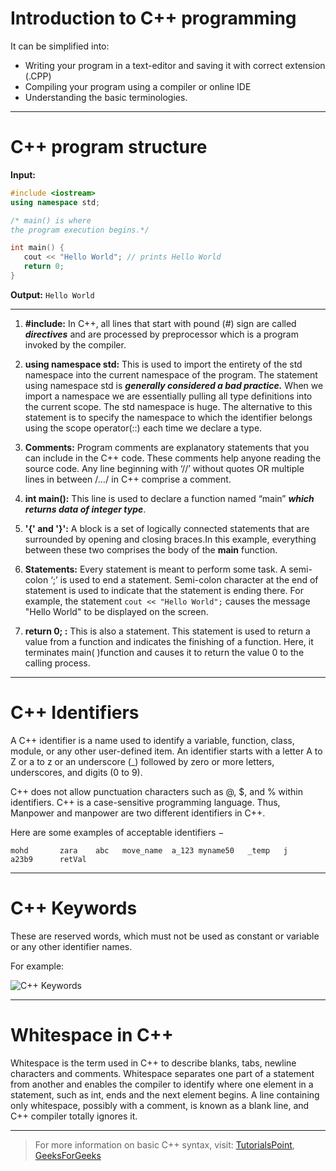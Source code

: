 # Introduction to C++ programming

It can be simplified into:
* Writing your program in a text-editor and saving it with correct extension (.CPP)
* Compiling your program using a compiler or online IDE
* Understanding the basic terminologies.

---

# C++ program structure

**Input:**

```cpp
#include <iostream>
using namespace std;

/* main() is where 
the program execution begins.*/

int main() {
   cout << "Hello World"; // prints Hello World
   return 0;
}
```

**Output:**
`Hello World`

---

1. **#include:** In C++,  all lines that start with pound (#) sign are called _**directives**_ and are processed by preprocessor which is a program invoked by the compiler.

2. **using namespace std:** This is used to import the entirety of the std namespace into the current namespace of the program. The statement using namespace std is _**generally considered a bad practice.**_ When we import a namespace we are essentially pulling all type definitions into the current scope. The std namespace is huge. The alternative to this statement is to specify the namespace to which the identifier belongs using the scope operator(::) each time we declare a type.

3. **Comments:** Program comments are explanatory statements that you can include in the C++ code. These comments help anyone reading the source code. Any line beginning with ‘//’ without quotes OR multiple lines in between /*…*/ in C++ comprise a comment.

4. **int main():** This line is used to declare a function named “main” _**which returns data of integer type**_.

5. **'{' and '}':** A block is a set of logically connected statements that are surrounded by opening and closing braces.In this example, everything between these two comprises the body of the **main** function.

6. **Statements:** Every statement is meant to perform some task. A semi-colon ‘;’ is used to end a statement. Semi-colon character at the end of statement is used to indicate that the statement is ending there. For example, the statement `cout << "Hello World";` causes the message "Hello World" to be displayed on the screen. 

7. **return 0; :** This is also a statement. This statement is used to return a value from a function and indicates the finishing of a function. Here, it terminates main( )function and causes it to return the value 0 to the calling process.

---

# C++ Identifiers

A C++ identifier is a name used to identify a variable, function, class, module, or any other user-defined item. An identifier starts with a letter A to Z or a to z or an underscore (\_) followed by zero or more letters, underscores, and digits (0 to 9).

C++ does not allow punctuation characters such as @, $, and % within identifiers. C++ is a case-sensitive programming language. Thus, Manpower and manpower are two different identifiers in C++.

Here are some examples of acceptable identifiers −

`mohd       zara    abc   move_name  a_123
myname50   _temp   j     a23b9      retVal`

---

# C++ Keywords
These are reserved words, which must not be used as constant or variable or any other identifier names.

For example:

![C++ Keywords](https://cdn.educba.com/academy/wp-content/uploads/2019/11/C-Keywords-1.1.png)

---
# Whitespace in C++

Whitespace is the term used in C++ to describe blanks, tabs, newline characters and comments. Whitespace separates one part of a statement from another and enables the compiler to identify where one element in a statement, such as int, ends and the next element begins.
A line containing only whitespace, possibly with a comment, is known as a blank line, and C++ compiler totally ignores it.

---

> For more information on basic C++ syntax, visit: [TutorialsPoint](https://www.tutorialspoint.com/cplusplus/cpp_basic_syntax.htm), [GeeksForGeeks](https://www.geeksforgeeks.org/c-programming-basics/)
